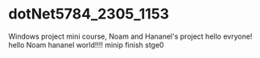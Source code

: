 # dotNet5784_2305_1153
Windows project mini course, Noam and Hananel's project
hello evryone!
hello Noam
hananel world!!!!
minip
finish stge0